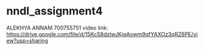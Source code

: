 # nndl_assignment4
ALEKHYA ANNAM
700755751
video link: https://drive.google.com/file/d/15KcS8dzlwJKjqAowm9qfYAXOz3qRZ6PE/view?usp=sharing
